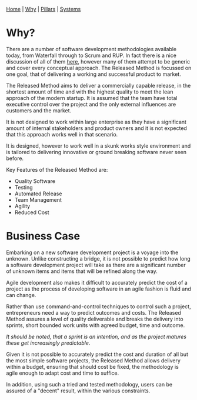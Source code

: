 [Home](README.md) | [Why](why.md) | [Pillars](pillars.md) | [Systems](systems.md) 

# Why?
There are a number of software development methodologies available today, from Waterfall through to Scrum and RUP. In fact there is a nice discussion of all of them [here](https://www.weblineindia.com/blog/top-15-software-development-methodologies-with-advantages-and-disadvantages/), however many of them attempt to be generic and cover every conceptual approach. The Released Method is focussed on one goal, that of delivering a working and successful product to market.

The Released Method aims to deliver a commercially capable release, in the shortest amount of time and with the highest quality to meet the lean approach of the modern startup. It is assumed that the team have total executive control over the project and the only external influences are customers and the market.

It is not designed to work within large enterprise as they have a significant amount of internal stakeholders and product owners and it is not expected that this approach works well in that scenario.

It is designed, however to work well in a skunk works style environment and is tailored to delivering innovative or ground breaking software never seen before.

Key Features of the Released Method are:

* Quality Software
* Testing
* Automated Release
* Team Management
* Agility
* Reduced Cost

# Business Case
Embarking on a new software development project is a voyage into the unknown. Unlike constructing a bridge, it is not possible to predict how long a software development project will take as there are a significant number of unknown items and items that will be refined along the way.

Agile development also makes it difficult to accurately predict the cost of a project as the process of developing software in an agile fashion is fluid and can change.

Rather than use command-and-control techniques to control such a project, entrepreneurs need a way to predict outcomes and costs. The Released Method assures a level of quality deliverable and breaks the delivery into sprints, short bounded work units with agreed budget, time and outcome.

*It should be noted, that a sprint is an intention, and as the project matures these get increasingly predictable*.

Given it is not possible to accurately predict the cost and duration of all but the most simple software projects, the Released Method allows delivery within a budget, ensuring that should cost be fixed, the methodology is agile enough to adapt cost and time to suffice.

In addition, using such a tried and tested methodology, users can be assured of a "decent" result, within the various constraints.
